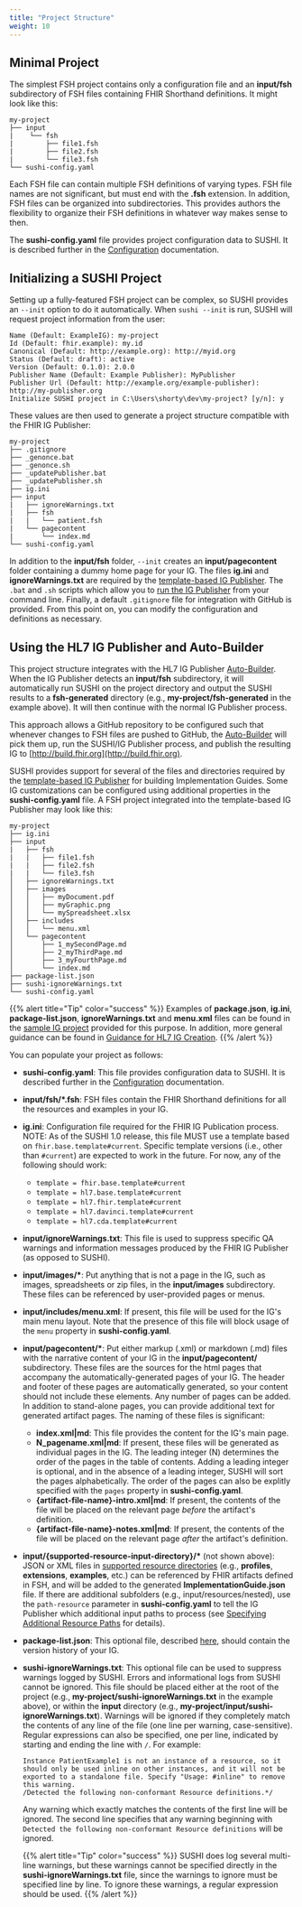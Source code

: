 ```yaml
---
title: "Project Structure"
weight: 10
---
```


## Minimal Project

The simplest FSH project contains only a configuration file and an **input/fsh** subdirectory of FSH files containing FHIR Shorthand definitions. It might look like this:

```text
my-project
├── input
|    └── fsh
|        ├── file1.fsh
|        ├── file2.fsh
|        └── file3.fsh
└── sushi-config.yaml
```

Each FSH file can contain multiple FSH definitions of varying types. FSH file names are not significant, but must end with the **.fsh** extension. In addition, FSH files can be organized into subdirectories. This provides authors the flexibility to organize their FSH definitions in whatever way makes sense to then.

The **sushi-config.yaml** file provides project configuration data to SUSHI. It is described further in the [Configuration](/docs/sushi/configuration/) documentation.

## Initializing a SUSHI Project

Setting up a fully-featured FSH project can be complex, so SUSHI provides an `--init` option to do it automatically. When `sushi --init` is run, SUSHI will request project information from the user:

```text
Name (Default: ExampleIG): my-project
Id (Default: fhir.example): my.id
Canonical (Default: http://example.org): http://myid.org
Status (Default: draft): active
Version (Default: 0.1.0): 2.0.0
Publisher Name (Default: Example Publisher): MyPublisher
Publisher Url (Default: http://example.org/example-publisher): http://my-publisher.org
Initialize SUSHI project in C:\Users\shorty\dev\my-project? [y/n]: y
```

These values are then used to generate a project structure compatible with the FHIR IG Publisher:

```text
my-project
├── .gitignore
├── _genonce.bat
├── _genonce.sh
├── _updatePublisher.bat
├── _updatePublisher.sh
├── ig.ini
├── input
|   ├── ignoreWarnings.txt
|   ├── fsh
|   |   └── patient.fsh
|   └── pagecontent
|       └── index.md
└── sushi-config.yaml
```

In addition to the **input/fsh** folder, `--init` creates an **input/pagecontent** folder containing a dummy home page for your IG. The files **ig.ini** and **ignoreWarnings.txt** are required by the [template-based IG Publisher](https://build.fhir.org/ig/FHIR/ig-guidance/using-templates.html). The `.bat` and `.sh` scripts which allow you to [run the IG Publisher](/docs/sushi/running/#downloading-the-ig-publisher) from your command line. Finally, a default `.gitignore` file for integration with GitHub is provided. From this point on, you can modify the configuration and definitions as necessary.

## Using the HL7 IG Publisher and Auto-Builder

This project structure integrates with the HL7 IG Publisher [Auto-Builder](https://github.com/FHIR/auto-ig-builder/blob/master/README.md). When the IG Publisher detects an **input/fsh** subdirectory, it will automatically run SUSHI on the project directory and output the SUSHI results to a **fsh-generated** directory (e.g., **my-project/fsh-generated** in the example above). It will then continue with the normal IG Publisher process.



This approach allows a GitHub repository to be configured such that whenever changes to FSH files are pushed to GitHub, the [Auto-Builder](https://github.com/FHIR/auto-ig-builder/blob/master/README.md) will pick them up, run the SUSHI/IG Publisher process, and publish the resulting IG to [http://build.fhir.org](http://build.fhir.org).

SUSHI provides support for several of the files and directories required by the [template-based IG Publisher](https://build.fhir.org/ig/FHIR/ig-guidance/) for building Implementation Guides. Some IG customizations can be configured using additional properties in the **sushi-config.yaml** file. A FSH project integrated into the template-based IG Publisher may look like this:

```text
my-project
├── ig.ini
├── input
|   ├── fsh
|   |   ├── file1.fsh
|   |   ├── file2.fsh
|   |   └── file3.fsh
│   ├── ignoreWarnings.txt
│   ├── images
│   │   ├── myDocument.pdf
│   │   ├── myGraphic.png
│   │   └── mySpreadsheet.xlsx
│   ├── includes
│   │   └── menu.xml
│   └── pagecontent
│       ├── 1_mySecondPage.md
│       ├── 2_myThirdPage.md
│       ├── 3_myFourthPage.md
│       └── index.md
├── package-list.json
├── sushi-ignoreWarnings.txt
└── sushi-config.yaml
```

  {{% alert title="Tip" color="success" %}}
  Examples of **package.json**, **ig.ini**, **package-list.json**, **ignoreWarnings.txt** and **menu.xml** files can be found in the [sample IG project](https://github.com/FHIR/sample-ig) provided for this purpose. In addition, more general guidance can be found in [Guidance for HL7 IG Creation](https://build.fhir.org/ig/FHIR/ig-guidance/).
  {{% /alert %}}

You can populate your project as follows:

* **sushi-config.yaml**: This file provides configuration data to SUSHI. It is described further in the [Configuration](/docs/sushi/configuration/) documentation.
* **input/fsh/\*.fsh**: FSH files contain the FHIR Shorthand definitions for all the resources and examples in your IG.
* **ig.ini**: Configuration file required for the FHIR IG Publication process. NOTE: As of the SUSHI 1.0 release, this file MUST use a template based on `fhir.base.template#current`. Specific template versions (i.e., other than `#current`) are expected to work in the future.  For now, any of the following should work:
  * `template = fhir.base.template#current`
  * `template = hl7.base.template#current`
  * `template = hl7.fhir.template#current`
  * `template = hl7.davinci.template#current`
  * `template = hl7.cda.template#current`
* **input/ignoreWarnings.txt**: This file is used to suppress specific QA warnings and information messages produced by the FHIR IG Publisher (as opposed to SUSHI).
* **input/images/\***: Put anything that is not a page in the IG, such as images, spreadsheets or zip files, in the **input/images** subdirectory. These files can be referenced by user-provided pages or menus.
* **input/includes/menu.xml**: If present, this file will be used for the IG's main menu layout. Note that the presence of this file will block usage of the `menu` property in **sushi-config.yaml**.
* **input/pagecontent/\***: Put either markup (.xml) or markdown (.md) files with the narrative content of your IG in the **input/pagecontent/** subdirectory. These files are the sources for the html pages that accompany the automatically-generated pages of your IG. The header and footer of these pages are automatically generated, so your content should not include these elements. Any number of pages can be added. In addition to stand-alone pages, you can provide additional text for generated artifact pages. The naming of these files is significant:
  * **index.xml\|md**: This file provides the content for the IG's main page.
  * **N\_pagename.xml\|md**: If present, these files will be generated as individual pages in the IG. The leading integer (N) determines the order of the pages in the table of contents. Adding a leading integer is optional, and in the absence of a leading integer, SUSHI will sort the pages alphabetically. The order of the pages can also be explitly specified with the `pages` property in **sushi-config.yaml**.
  * **{artifact-file-name}-intro.xml\|md**: If present, the contents of the file will be placed on the relevant page _before_ the artifact's definition.
  * **{artifact-file-name}-notes.xml\|md**: If present, the contents of the file will be placed on the relevant page _after_ the artifact's definition.
* **input/{supported-resource-input-directory}/\*** (not shown above): JSON or XML files in [supported resource directories](https://build.fhir.org/ig/FHIR/ig-guidance/using-templates.html#root.input) (e.g., **profiles**, **extensions**, **examples**, etc.) can be referenced by FHIR artifacts defined in FSH, and will be added to the generated **ImplementationGuide.json** file. If there are additional subfolders (e.g., input/resources/nested), use the `path-resource` parameter in **sushi-config.yaml** to tell the IG Publisher which additional input paths to process (see [Specifying Additional Resource Paths](tips#specifying-additional-resource-paths) for details).
* **package-list.json**: This optional file, described [here](https://confluence.hl7.org/display/FHIR/FHIR+IG+PackageList+doco), should contain the version history of your IG.
* **sushi-ignoreWarnings.txt**: This optional file can be used to suppress warnings logged by SUSHI. Errors and informational logs from SUSHI cannot be ignored. This file should be placed either at the root of the project (e.g., **my-project/sushi-ignoreWarnings.txt** in the example above), or within the **input** directory (e.g., **my-project/input/sushi-ignoreWarnings.txt**). Warnings will be ignored if they completely match the contents of any line of the file (one line per warning, case-sensitive). Regular expressions can also be specified, one per line, indicated by starting and ending the line with `/`. For example:

  ```
  Instance PatientExample1 is not an instance of a resource, so it should only be used inline on other instances, and it will not be exported to a standalone file. Specify "Usage: #inline" to remove this warning.
  /Detected the following non-conformant Resource definitions.*/   
  ```
  Any warning which exactly matches the contents of the first line will be ignored. The second line specifies that any warning beginning with `Detected the following non-conformant Resource definitions` will be ignored.

  {{% alert title="Tip" color="success" %}}
  SUSHI does log several multi-line warnings, but these warnings cannot be specified directly in the **sushi-ignoreWarnings.txt** file, since the warnings to ignore must be specified line by line. To ignore these warnings, a regular expression should be used.
  {{% /alert %}}
